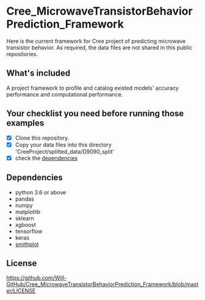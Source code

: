 # Cree_MicrowaveTransistorBehaviorPrediction_Framework
Here is the current framework for Cree project of predicting microwave transistor behavior. As required, the data files are not shared in this public repositories. 

## What's included
A project framework to profile and catalog existed models' accuracy performance and computational performance.

## Your checklist you need before running those examples
- [X] Clone this repository.
- [X] Copy your data files into this directory 'CreeProject/splitted_data/D9090_split'
- [X] check the [dependencies](https://github.com/Will-GitHub/Cree_MicrowaveTransistorBehaviorPrediction_Framework#dependencies)

## Dependencies
- python 3.6 or above
- pandas
- numpy
- matplotlib
- sklearn
- xgboost
- tensorflow
- keras
- [smithplot](https://github.com/vMeijin/pySmithPlot)

## License
https://github.com/Will-GitHub/Cree_MicrowaveTransistorBehaviorPrediction_Framework/blob/master/LICENSE
